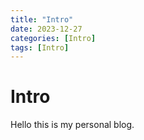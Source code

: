 ```yaml
---
title: "Intro"
date: 2023-12-27
categories: [Intro]
tags: [Intro]
---
```


# Intro

Hello this is my personal blog.
